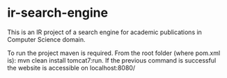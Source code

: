 # ir-search-engine
This is an IR project of a search engine for academic publications in Computer Science domain.

To run the project maven is required.
From the root folder (where pom.xml is): 
mvn clean install tomcat7:run.
If the previous command is successful the website is accessible on localhost:8080/
